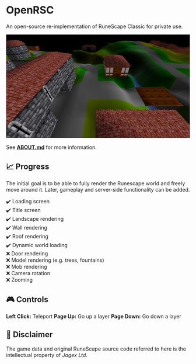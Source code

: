# OpenRSC

An open-source re-implementation of RuneScape Classic for private use.

[![Screenshot](docs/screenshot.png "Screenshot")](https://youtu.be/o6hY1LMLiSU)

See **[ABOUT.md](docs/ABOUT.md)** for more information.

## :chart_with_upwards_trend: Progress

The initial goal is to be able to fully render the Runescape world and freely move around it. Later, gameplay and server-side functionality can be added.

:heavy_check_mark: Loading screen\
:heavy_check_mark:️ Title screen\
:heavy_check_mark:️ Landscape rendering\
:heavy_check_mark:️ Wall rendering\
:heavy_check_mark:️ Roof rendering\
:heavy_check_mark:️ Dynamic world loading\
:x: Door rendering\
:x: Model rendering (e.g. trees, fountains)\
:x: Mob rendering\
:x: Camera rotation\
:x: Zooming

## :video_game: Controls

**Left Click:** Teleport
**Page Up:** Go up a layer
**Page Down:** Go down a layer

## :page_with_curl: Disclaimer

The game data and original RuneScape source code referred to here is the intellectual property of *Jagex Ltd*.
